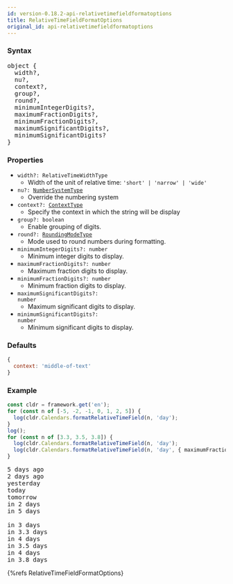 ```yaml
---
id: version-0.18.2-api-relativetimefieldformatoptions
title: RelativeTimeFieldFormatOptions
original_id: api-relativetimefieldformatoptions
---
```


### Syntax

<pre class="syntax">
object {
  width?,
  nu?,
  context?,
  group?,
  round?,
  minimumIntegerDigits?,
  maximumFractionDigits?,
  minimumFractionDigits?,
  maximumSignificantDigits?,
  minimumSignificantDigits?
}
</pre>

### Properties
  - <code class="def">width?: <span>RelativeTimeWidthType</span></code>
    - Width of the unit of relative time: `'short' | 'narrow' | 'wide'`
  - <code class="def">nu?: <span>[NumberSystemType](api-numbersystemtype.html)</span></code>
    - Override the numbering system
  - <code class="def">context?: <span>[ContextType](api-contexttype.html)</span></code>
    - Specify the context in which the string will be display
  - <code class="def">group?: <span>boolean</span></code>
    - Enable grouping of digits.
  - <code class="def">round?: <span>[RoundingModeType](api-roundingmodetype.html)</span></code>
    - Mode used to round numbers during formatting.
  - <code class="def">minimumIntegerDigits?: <span>number</span></code>
    - Minimum integer digits to display.
  - <code class="def">maximumFractionDigits?: <span>number</span></code>
    - Maximum fraction digits to display.
  - <code class="def">minimumFractionDigits?: <span>number</span></code>
    - Minimum fraction digits to display.
  - <code class="def">maximumSignificantDigits?: <span>number</span></code>
    - Maximum significant digits to display.
  - <code class="def">minimumSignificantDigits?: <span>number</span></code>
    - Minimum significant digits to display.

### Defaults

```javascript
{
  context: 'middle-of-text'
}
```

### Example

```typescript
const cldr = framework.get('en');
for (const n of [-5, -2, -1, 0, 1, 2, 5]) {
  log(cldr.Calendars.formatRelativeTimeField(n, 'day');
}
log();
for (const n of [3.3, 3.5, 3.8]) {
  log(cldr.Calendars.formatRelativeTimeField(n, 'day');
  log(cldr.Calendars.formatRelativeTimeField(n, 'day', { maximumFractionDigits: 1 });
}
```
<pre class="output">
5 days ago
2 days ago
yesterday
today
tomorrow
in 2 days
in 5 days
&nbsp;
in 3 days
in 3.3 days
in 4 days
in 3.5 days
in 4 days
in 3.8 days
</pre>


{%refs RelativeTimeFieldFormatOptions}
